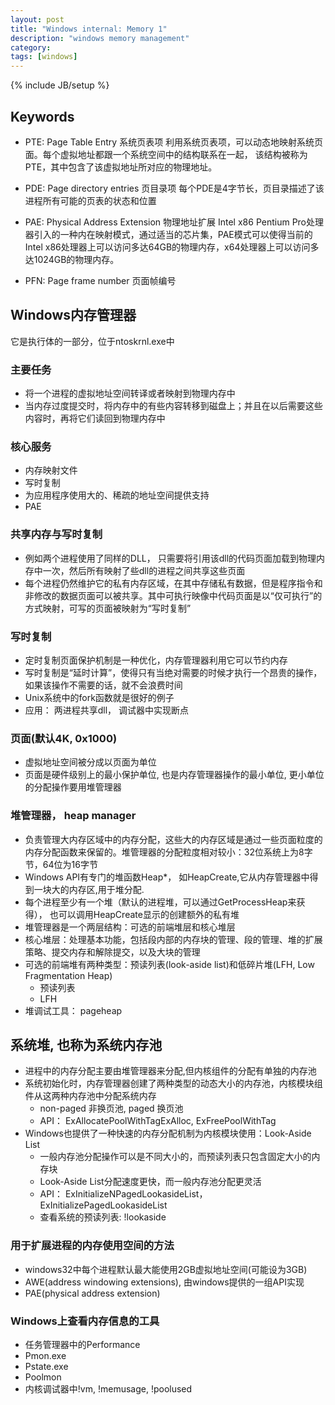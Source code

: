```yaml
---
layout: post
title: "Windows internal: Memory 1"
description: "windows memory management"
category: 
tags: [windows]
---
```

{% include JB/setup %}

## Keywords

*   PTE: Page Table Entry  系统页表项
    利用系统页表项，可以动态地映射系统页面。每个虚拟地址都跟一个系统空间中的结构联系在一起，
该结构被称为PTE，其中包含了该虚拟地址所对应的物理地址。

*   PDE: Page directory entries 页目录项
    每个PDE是4字节长，页目录描述了该进程所有可能的页表的状态和位置

*   PAE: Physical Address Extension  物理地址扩展
    Intel x86 Pentium Pro处理器引入的一种内在映射模式，通过适当的芯片集，PAE模式可以使得当前的
Intel x86处理器上可以访问多达64GB的物理内存，x64处理器上可以访问多达1024GB的物理内存。

*   PFN: Page frame number 页面帧编号


##   Windows内存管理器

它是执行体的一部分，位于ntoskrnl.exe中

###  主要任务

*   将一个进程的虚拟地址空间转译或者映射到物理内存中
*   当内存过度提交时，将内存中的有些内容转移到磁盘上；并且在以后需要这些内容时，再将它们读回到物理内存中

### 核心服务

*   内存映射文件
*   写时复制
*   为应用程序使用大的、稀疏的地址空间提供支持
*   PAE

###   共享内存与写时复制

*   例如两个进程使用了同样的DLL， 只需要将引用该dll的代码页面加载到物理内存中一次，然后所有映射了些dll的进程之间共享这些页面
*   每个进程仍然维护它的私有内存区域，在其中存储私有数据，但是程序指令和非修改的数据页面可以被共享。其中可执行映像中代码页面是以“仅可执行”的方式映射，可写的页面被映射为“写时复制”

###   写时复制

*   定时复制页面保护机制是一种优化，内存管理器利用它可以节约内存
*   写时复制是“延时计算”，使得只有当绝对需要的时候才执行一个昂贵的操作，如果该操作不需要的话，就不会浪费时间
*   Unix系统中的fork函数就是很好的例子
*   应用： 两进程共享dll， 调试器中实现断点

###   页面(默认4K, 0x1000)

*   虚拟地址空间被分成以页面为单位
*   页面是硬件级别上的最小保护单位, 也是内存管理器操作的最小单位, 更小单位的分配操作要用堆管理器

###   堆管理器， heap manager

*   负责管理大内存区域中的内存分配，这些大的内存区域是通过一些页面粒度的内存分配函数来保留的。堆管理器的分配粒度相对较小：32位系统上为8字节，64位为16字节
*   Windows API有专门的堆函数Heap*， 如HeapCreate,它从内存管理器中得到一块大的内存区,用于堆分配.
*   每个进程至少有一个堆（默认的进程堆，可以通过GetProcessHeap来获得）， 也可以调用HeapCreate显示的创建额外的私有堆
*   堆管理器是一个两层结构：可选的前端堆层和核心堆层
*   核心堆层：处理基本功能，包括段内部的内存块的管理、段的管理、堆的扩展策略、提交内存和解除提交，以及大块的管理
*   可选的前端堆有两种类型：预读列表(look-aside list)和低碎片堆(LFH, Low Fragmentation Heap)
    *   预读列表
    *   LFH
*   堆调试工具： pageheap


##   系统堆, 也称为系统内存池

*   进程中的内存分配主要由堆管理器来分配,但内核组件的分配有单独的内存池
*   系统初始化时，内存管理器创建了两种类型的动态大小的内存池，内核模块组件从这两种内存池中分配系统内存
    *   non-paged 非换页池, paged 换页池
    *   API： ExAllocatePoolWithTagExAlloc,  ExFreePoolWithTag
*   Windows也提供了一种快速的内存分配机制为内核模块使用：Look-Aside List
    *   一般内存池分配操作可以是不同大小的，而预读列表只包含固定大小的内存块
    *   Look-Aside List分配速度更快，而一般内存池分配更灵活
    *   API： ExInitializeNPagedLookasideList， ExInitializePagedLookasideList
    *   查看系统的预读列表: !lookaside

###  用于扩展进程的内存使用空间的方法

*   windows32中每个进程默认最大能使用2GB虚拟地址空间(可能设为3GB)
*   AWE(address windowing extensions), 由windows提供的一组API实现
*   PAE(physical address extension)

###   Windows上查看内存信息的工具

*   任务管理器中的Performance
*   Pmon.exe
*   Pstate.exe
*   Poolmon
*   内核调试器中!vm, !memusage, !poolused
